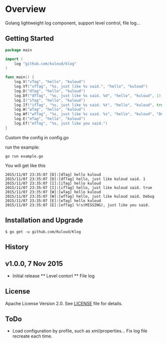 # Overview
Golang lightweight log component, support level control, file log...

Getting Started
---------------

```go
package main

import (
	log "github.com/kuloud/klog"
)

func main() {
	log.V("vTag", "hello", "kuloud")
	log.Vf("vfTag", "%s, just like %s said.", "hello", "kuloud")
	log.D("dTag", "hello", "kuloud")
	log.Df("dfTag", "%s, just like %s said. %d", "hello", "kuloud", 1)
	log.I("iTag", "hello", "kuloud")
	log.If("ifTag", "%s, just like %s said. %t", "hello", "kuloud", true)
	log.W("wTag", "hello", "kuloud")
	log.Wf("wfTag", "%s, just like %s said. %s", "hello", "kuloud", "Debug")
	log.E("eTag", "hello", "kuloud")
	log.Ef("efTag", "%s, just like you said.")
}

```
Custom the config in config.go

run the example:
```
go run example.go
```

You will get like this
```
2015/11/07 23:35:07 [D]:[dTag] hello kuloud
2015/11/07 23:35:07 [D]:[dfTag] hello, just like kuloud said. 1
2015/11/07 23:35:07 [I]:[iTag] hello kuloud
2015/11/07 23:35:07 [I]:[ifTag] hello, just like kuloud said. true
2015/11/07 23:35:07 [W]:[wTag] hello kuloud
2015/11/07 23:35:07 [W]:[wfTag] hello, just like kuloud said. Debug
2015/11/07 23:35:07 [E]:[eTag] hello kuloud
2015/11/07 23:35:07 [E]:[efTag] %!s(MISSING), just like you said.
```


Installation and Upgrade
------------------------

```
$ go get -u github.com/Kuloud/Klog
```

History
-------

v1.0.0, 7 Nov 2015
------------------
* Initial release
** Level contorl
** File log


License
-------

Apache License Version 2.0. See [LICENSE](https://github.com/Kuloud/Klog/blob/master/LICENSE) file for details.


ToDo
----
* Load configuration by profile, such as xml/properties... Fix log file recreate each time.
